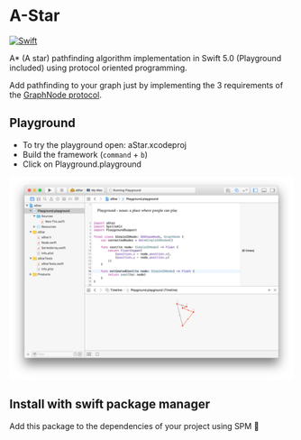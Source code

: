 # A-Star
<a href="https://swift.org"><img src="https://img.shields.io/badge/Swift-4.0-orange.svg?style=flat" alt="Swift" /></a>

A* (A star) pathfinding algorithm implementation in Swift 5.0 (Playground included) using protocol oriented programming.

Add pathfinding to your graph just by implementing the 3 requirements of the [GraphNode protocol](https://dev1an.github.io/A-Star/Protocols/GraphNode.html).

## Playground

- To try the playground open: aStar.xcodeproj
- Build the framework (`command` + `b`)
- Click on Playground.playground

![Playground](docs/Playground.png)

## Install with swift package manager

Add this package to the dependencies of your project using SPM 🎉

